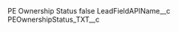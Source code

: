 <?xml version="1.0" encoding="UTF-8"?>
<CustomMetadata xmlns="http://soap.sforce.com/2006/04/metadata" xmlns:xsi="http://www.w3.org/2001/XMLSchema-instance" xmlns:xsd="http://www.w3.org/2001/XMLSchema">
    <label>PE Ownership Status</label>
    <protected>false</protected>
    <values>
        <field>LeadFieldAPIName__c</field>
        <value xsi:type="xsd:string">PEOwnershipStatus_TXT__c</value>
    </values>
</CustomMetadata>
